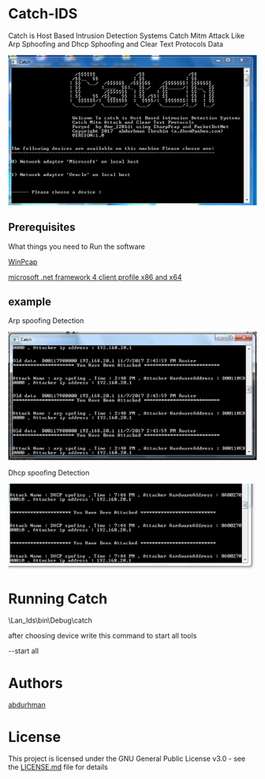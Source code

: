 # Catch-IDS
Catch is Host Based Intrusion Detection Systems Catch Mitm Attack Like Arp Sphoofing and Dhcp Sphoofing and Clear Text Protocols Data 


<p align="left ">
  <img src="https://github.com/Fiqow/Catch-IDS/blob/master/screenshot/Capture.PNG" width="700"/>
  
</p>

## Prerequisites

What things you need to Run the software

[WinPcap](https://www.winpcap.org/install/bin/WinPcap_4_1_3.exe)

 [microsoft .net framework 4 client profile  x86 and x64](https://www.microsoft.com/en-us/download/details.aspx?id=24872)
 
 ## example
 Arp spoofing Detection
<p align="left ">
  <img src="https://github.com/Fiqow/Catch-IDS/blob/master/screenshot/arp6.PNG" width="600"/>
  
</p>
 Dhcp spoofing Detection
 
 <p align="left ">
  <img src="https://github.com/Fiqow/Catch-IDS/blob/master/screenshot/dhcp8.PNG" width="600"/>
  
</p>


# Running Catch
<p>\Lan_Ids\bin\Debug\catch</p>

after choosing device write this command to start all tools 

<p>--start all</p>

# Authors
[abdurhman](https://twitter.com/mr_128bit)

# License

This project is licensed under the GNU General Public License v3.0  - see the [LICENSE.md](https://github.com/Fiqow/Catch-IDS/blob/master/LICENSE) file for details



